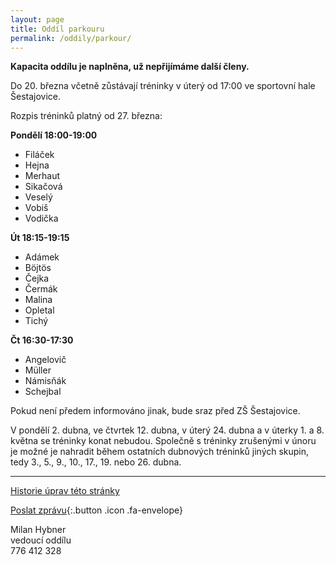 ```yaml
---
layout: page
title: Oddíl parkouru
permalink: /oddily/parkour/
---
```


**Kapacita oddílu je naplněna, už nepřijímáme další členy.**

Do 20. března včetně zůstávají tréninky v úterý od 17:00 ve sportovní hale Šestajovice.

Rozpis tréninků platný od 27. března:

**Pondělí 18:00-19:00**

* Filáček
* Hejna
* Merhaut
* Sikačová
* Veselý
* Vobiš
* Vodička

**Út 18:15-19:15**

* Adámek
* Böjtös 
* Čejka
* Čermák
* Malina
* Opletal
* Tichý

**Čt 16:30-17:30**

* Angelovič
* Müller
* Námisňák
* Schejbal

Pokud není předem informováno jinak, bude sraz před ZŠ Šestajovice.

V pondělí 2. dubna, ve čtvrtek 12. dubna, v úterý 24. dubna a v úterky 1. a 8. května se tréninky konat nebudou. Společně s tréninky zrušenými v únoru je možné je nahradit během ostatních dubnových tréninků jiných skupin, tedy 3., 5., 9., 10., 17., 19. nebo 26. dubna.

---

<!-- [Chci se přidat]({{ site.baseurl }}/clenstvi/){:.button .special} -->

[Historie úprav této stránky](https://github.com/milanhybner/sokolsestajovice.cz/commits/gh-pages/oddily/parkour)

[Poslat zprávu](#f){:.button .icon .fa-envelope}

Milan Hybner  
vedoucí oddílu  
776 412 328

